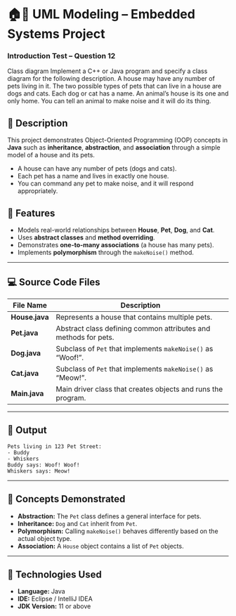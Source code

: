 # 🏠🐾 UML Modeling – Embedded Systems Project

### **Introduction Test – Question 12**
Class diagram 
Implement a C++ or Java program and specify a class diagram for the following description. A house may have any number of pets living in it. The two possible types of pets that can live in a house are dogs and cats. Each dog or cat has a name. An animal’s house is its one and only home. You can tell an animal to make noise and it will do its thing.

## **📘 Description**

This project demonstrates Object-Oriented Programming (OOP) concepts in **Java** such as **inheritance**, **abstraction**, and **association** through a simple model of a house and its pets.
* A house can have any number of pets (dogs and cats).
* Each pet has a name and lives in exactly one house.
* You can command any pet to make noise, and it will respond appropriately.

## **🧩 Features**

* Models real-world relationships between **House**, **Pet**, **Dog**, and **Cat**.
* Uses **abstract classes** and **method overriding**.
* Demonstrates **one-to-many associations** (a house has many pets).
* Implements **polymorphism** through the `makeNoise()` method.

---

## **💻 Source Code Files**

| File Name      | Description                                                     |
| -------------- | --------------------------------------------------------------- |
| **House.java** | Represents a house that contains multiple pets.                 |
| **Pet.java**   | Abstract class defining common attributes and methods for pets. |
| **Dog.java**   | Subclass of `Pet` that implements `makeNoise()` as “Woof!”.     |
| **Cat.java**   | Subclass of `Pet` that implements `makeNoise()` as “Meow!”.     |
| **Main.java**  | Main driver class that creates objects and runs the program.    |

---

## **🎯 Output**

```
Pets living in 123 Pet Street:
- Buddy
- Whiskers
Buddy says: Woof! Woof!
Whiskers says: Meow!
```

---

## **🧠 Concepts Demonstrated**

* **Abstraction:** The `Pet` class defines a general interface for pets.
* **Inheritance:** `Dog` and `Cat` inherit from `Pet`.
* **Polymorphism:** Calling `makeNoise()` behaves differently based on the actual object type.
* **Association:** A `House` object contains a list of `Pet` objects.

---

## **🧱 Technologies Used**

* **Language:** Java
* **IDE:** Eclipse / IntelliJ IDEA
* **JDK Version:** 11 or above


